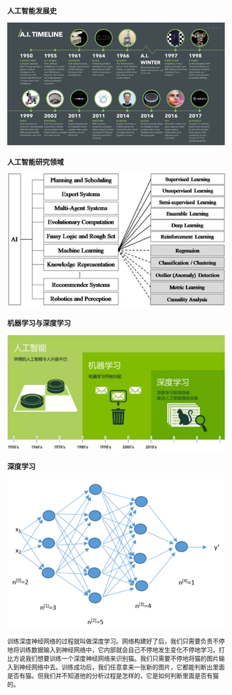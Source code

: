 ### 人工智能发展史

![image.png](./image/01.png)

### 人工智能研究领域

![image.png](./image/02.png)

### 机器学习与深度学习

![image.png](./image/03.png)

### 深度学习

![image.png](./image/04.png)

训练深度神经网络的过程就叫做深度学习。网络构建好了后，我们只需要负责不停地将训练数据输入到神经网络中，它内部就会自己不停地发生变化不停地学习。打比方说我们想要训练一个深度神经网络来识别猫。我们只需要不停地将猫的图片输入到神经网络中去。训练成功后，我们任意拿来一张新的图片，它都能判断出里面是否有猫。但我们并不知道他的分析过程是怎样的，它是如何判断里面是否有猫的。


